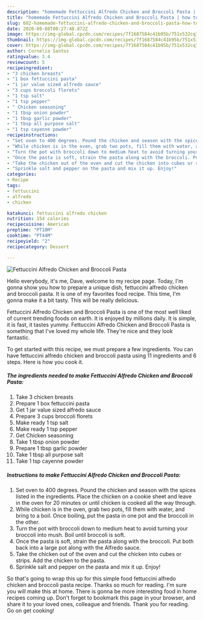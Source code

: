 ```yaml
---
description: "homemade Fettuccini Alfredo Chicken and Broccoli Pasta | how to cook Fettuccini Alfredo Chicken and Broccoli Pasta"
title: "homemade Fettuccini Alfredo Chicken and Broccoli Pasta | how to cook Fettuccini Alfredo Chicken and Broccoli Pasta"
slug: 682-homemade-fettuccini-alfredo-chicken-and-broccoli-pasta-how-to-cook-fettuccini-alfredo-chicken-and-broccoli-pasta
date: 2020-09-08T00:27:40.872Z
image: https://img-global.cpcdn.com/recipes/7f1687584c41b95b/751x532cq70/fettuccini-alfredo-chicken-and-broccoli-pasta-recipe-main-photo.jpg
thumbnail: https://img-global.cpcdn.com/recipes/7f1687584c41b95b/751x532cq70/fettuccini-alfredo-chicken-and-broccoli-pasta-recipe-main-photo.jpg
cover: https://img-global.cpcdn.com/recipes/7f1687584c41b95b/751x532cq70/fettuccini-alfredo-chicken-and-broccoli-pasta-recipe-main-photo.jpg
author: Cornelia Santos
ratingvalue: 3.4
reviewcount: 5
recipeingredient:
- "3 chicken breasts"
- "1 box fettuccini pasta"
- "1 jar value sized alfredo sauce"
- "3 cups broccoli florets"
- "1 tsp salt"
- "1 tsp pepper"
- " Chicken seasoning"
- "1 tbsp onion powder"
- "1 tbsp garlic powder"
- "1 tbsp all purpose salt"
- "1 tsp cayenne powder"
recipeinstructions:
- "Set oven to 400 degrees. Pound the chicken and season with the spices listed in the ingredients. Place the chicken on a cookie sheet and leave in the oven for 20 minutes or until chicken is cooked all the way through."
- "While chicken is in the oven, grab two pots, fill them with water, and bring to a boil. Once boiling, put the pasta in one pot and the broccoli in the other."
- "Turn the pot with broccoli down to medium heat to avoid turning your broccoli into mush. Boil until broccoli is soft."
- "Once the pasta is soft, strain the pasta along with the broccoli. Put both back into a large pot along with the Alfredo sauce."
- "Take the chicken out of the oven and cut the chicken into cubes or strips. Add the chicken to the pasta."
- "Sprinkle salt and pepper on the pasta and mix it up. Enjoy!"
categories:
- Recipe
tags:
- fettuccini
- alfredo
- chicken

katakunci: fettuccini alfredo chicken 
nutrition: 154 calories
recipecuisine: American
preptime: "PT10M"
cooktime: "PT44M"
recipeyield: "2"
recipecategory: Dessert

---
```



![Fettuccini Alfredo Chicken and Broccoli Pasta](https://img-global.cpcdn.com/recipes/7f1687584c41b95b/751x532cq70/fettuccini-alfredo-chicken-and-broccoli-pasta-recipe-main-photo.jpg)

Hello everybody, it's me, Dave, welcome to my recipe page. Today, I'm gonna show you how to prepare a unique dish, fettuccini alfredo chicken and broccoli pasta. It is one of my favorites food recipe. This time, I'm gonna make it a bit tasty. This will be really delicious.

Fettuccini Alfredo Chicken and Broccoli Pasta is one of the most well liked of current trending foods on earth. It is enjoyed by millions daily. It is simple, it is fast, it tastes yummy. Fettuccini Alfredo Chicken and Broccoli Pasta is something that I've loved my whole life. They're nice and they look fantastic.




To get started with this recipe, we must prepare a few ingredients. You can have fettuccini alfredo chicken and broccoli pasta using 11 ingredients and 6 steps. Here is how you cook it.

<!--inarticleads1-->

##### The ingredients needed to make Fettuccini Alfredo Chicken and Broccoli Pasta:

1. Take 3 chicken breasts
1. Prepare 1 box fettuccini pasta
1. Get 1 jar value sized alfredo sauce
1. Prepare 3 cups broccoli florets
1. Make ready 1 tsp salt
1. Make ready 1 tsp pepper
1. Get  Chicken seasoning
1. Take 1 tbsp onion powder
1. Prepare 1 tbsp garlic powder
1. Take 1 tbsp all purpose salt
1. Take 1 tsp cayenne powder




<!--inarticleads2-->

##### Instructions to make Fettuccini Alfredo Chicken and Broccoli Pasta:

1. Set oven to 400 degrees. Pound the chicken and season with the spices listed in the ingredients. Place the chicken on a cookie sheet and leave in the oven for 20 minutes or until chicken is cooked all the way through.
1. While chicken is in the oven, grab two pots, fill them with water, and bring to a boil. Once boiling, put the pasta in one pot and the broccoli in the other.
1. Turn the pot with broccoli down to medium heat to avoid turning your broccoli into mush. Boil until broccoli is soft.
1. Once the pasta is soft, strain the pasta along with the broccoli. Put both back into a large pot along with the Alfredo sauce.
1. Take the chicken out of the oven and cut the chicken into cubes or strips. Add the chicken to the pasta.
1. Sprinkle salt and pepper on the pasta and mix it up. Enjoy!




So that's going to wrap this up for this simple food fettuccini alfredo chicken and broccoli pasta recipe. Thanks so much for reading. I'm sure you will make this at home. There is gonna be more interesting food in home recipes coming up. Don't forget to bookmark this page in your browser, and share it to your loved ones, colleague and friends. Thank you for reading. Go on get cooking!
